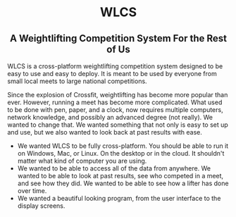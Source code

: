 <div align="center">

# WLCS
## A Weightlifting Competition System For the Rest of Us

</div>

WLCS is a cross-platform weightlifting competition system designed to be easy to use and easy to deploy. It is meant to be used by everyone from small local meets to large national competitions. 

Since the explosion of Crossfit, weightlifting has become more popular than ever. However, running a meet has become more complicated. 
What used to be done with pen, paper, and a clock, now requires multiple computers, network knowledge, and possibly an advanced degree (not really). 
We wanted to change that. We wanted something that not only is easy to set up and use, but we also wanted to look back at past results with ease.

- We wanted WLCS to be fully cross-platform. You should be able to run it on Windows, Mac, or Linux. On the desktop or in the cloud. It shouldn't matter what kind of computer you are using.
- We wanted to be able to access all of the data from anywhere. We wanted to be able to look at past results, see who competed in a meet, and see how they did. We wanted to be able to see how a lifter has done over time. 
- We wanted a beautiful looking program, from the user interface to the display screens.


